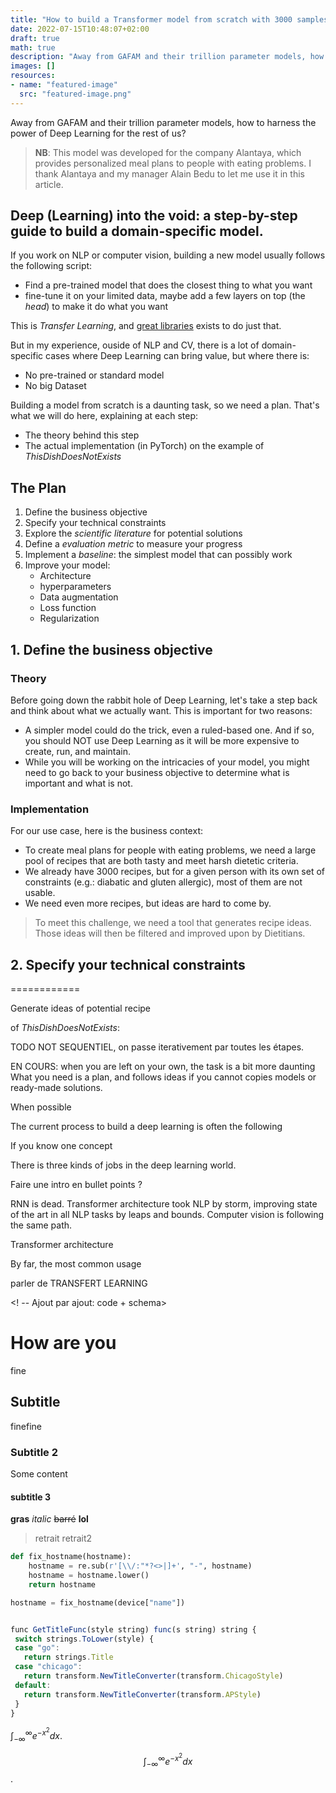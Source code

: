 ```yaml
---
title: "How to build a Transformer model from scratch with 3000 samples? A case study of ThisDishDoesNotExist."
date: 2022-07-15T10:48:07+02:00
draft: true
math: true
description: "Away from GAFAM and their trillion parameter models, how to harness the power of Deep Learning for the rest of us?"
images: []
resources:
- name: "featured-image"
  src: "featured-image.png"
---
```


Away from GAFAM and their trillion parameter models, how to harness the power of Deep Learning for the rest of us?

<!--more-->

> **NB**: This model was developed for the company Alantaya, which provides personalized meal plans to people with eating problems. I thank Alantaya and my manager Alain Bedu to let me use it in this article.


<!-- INTRODUCTION : what's in it for me -->

## Deep (Learning) into the void: a step-by-step guide to build a domain-specific model.

If you work on NLP or computer vision, building a new model usually follows the following script:

* Find a pre-trained model that does the closest thing to what you want
* fine-tune it on your limited data, maybe add a few layers on top (the *head*) to make it do what you want

This is *Transfer Learning*, and [great libraries](https://huggingface.co/) exists to do just that.

But in my experience, ouside of NLP and CV, there is a lot of domain-specific cases where Deep Learning can bring value, but where there is:

* No pre-trained or standard model
* No big Dataset

<!-- Genre de GIF SUR "I have a plan" -->

Building a model from scratch is a daunting task, so we need a plan. That's what we will do here, explaining at each step:
* The theory behind this step
* The actual implementation (in PyTorch) on the example of *ThisDishDoesNotExists*

## The Plan

1. Define the business objective
2. Specify your technical constraints
2. Explore the *scientific literature* for potential solutions
3. Define a *evaluation metric* to measure your progress
4. Implement a *baseline*: the simplest model that can possibly work
5. Improve your model:
    * Architecture <!-- multi task learning -->
    * hyperparameters
    * Data augmentation
    * Loss function
    * Regularization <!-- label smoothing, dropout -->

## 1. Define the business objective

### Theory

Before going down the rabbit hole of Deep Learning, let's take a step back and think about what we actually want. This is important for two reasons:
* A simpler model could do the trick, even a ruled-based one. And if so, you should NOT use Deep Learning as it will be more expensive to create, run, and maintain.
* While you will be working on the intricacies of your model, you might need to go back to your business objective to determine what is important and what is not.

### Implementation

For our use case, here is the business context:

* To create meal plans for people with eating problems, we need a large pool of recipes that are both tasty and meet harsh dietetic criteria.
* We already have 3000 recipes, but for a given person with its own set of constraints (e.g.: diabatic and gluten allergic), most of them are not usable.
* We need even more recipes, but ideas are hard to come by.

> To meet this challenge, we need a tool that generates recipe ideas. Those ideas will then be filtered and improved upon by Dietitians.



## 2. Specify your technical constraints




============





Generate ideas of potential recipe

 of *ThisDishDoesNotExists*:




TODO NOT SEQUENTIEL, on passe iterativement par toutes les étapes.


EN COURS:
when you are left on your own, the task is a bit more daunting
What you need is a plan, and follows ideas if you cannot copies models
or ready-made solutions.




When possible 


The current process to build a deep learning is often the following



If you know one concept 

There is three kinds of jobs in the deep learning world.


Faire une intro en bullet points ?

RNN is dead. Transformer architecture took NLP by storm, improving state of the art in all NLP tasks by leaps and bounds. Computer vision is following the same path. 


Transformer architecture

By far, the most common usage 


parler de TRANSFERT LEARNING

<!-- description de la problématique -->

<!-- VERSION LA PLUS SIMPLE : vue haut niveau -->


<!-- VERSION SIMPLE: vue détaillée -->

<! -- Ajout par ajout: code + schema>







<!---

il faut trouver dans la litérature les idées ! puisque on ne peut pas pomper le model , il faut pomper les idées derrière le model.

IMPORTANCE DU COTE ITERATIF: Le DL EST UN ART AUANT QU'UNE SCIENCE

> Good artists copy, great artists steal.

accer la reflexion sur les adaptation necessaire pour un petit dataset:
-data augmentation
-technique pour prevenir l'over fitting: dropout, label smoothing, plus petite taille de reseau

- a chaque étape, on regarde comment evolue la validation loss
- a chaque étape on montre le code, on link vers un article "pour aller plus loin"



case study
pytorch
tought process
domain-specific constraints
small dataset
DL / Transformers for the rest of us


A la fin: en vrac 
* ce que j'ai essayé et ce qui n'a pas marché
* ce que j'aurais pu essayer d'autres

Small dataset, domain-specific constraints: Deep Learning and Transformers for the rest of us

tought process

why the user would read this article ?
google keyword ? headline from HN: what does he want to know ?


2 pistes pour utiliser transformers ouside google:
transfer learning, ou pb très specifique: pleins de ressources sur le 1er

- Description de l'objet du poste
https://www.youtube.com/watch?v=YODPgBadj80

1) Substance: write something that matters: always new original spins in topics: experience, language, humor; Normal to be hard
2) Packaging: important: headline, lead image, iamges, formatting, platform.
* A good headline makes all the difference
* people decide to read on the headline. extremelly important (A/B Test)
* Images are very important: one image every 350 words: pexels.com
* Formatting: Break with headlines and quotes: nice short paragraphes
3) Publicizing: last 10% of hte time, 90% of the work: HN lottery, specific target groups, linkedin, use other people audience


what the reader should gain from reading the article ?

- Define the purpose
- Titre: number, "you", "how to"

https://medium.com/quark-works/tips-on-how-to-write-your-first-successful-technical-blog-4cb65e5b4ce4


https://www.freecodecamp.org/news/how-to-write-a-great-technical-blog-post-414c414b67f6/


*Audience*: People knowing how to build DL models by making marginal modifications to existing models, and wanting to apply DL to an entirely new domain and with little data

*Goal*: a case study. Show How "I" did it. The iterative process. the *thought* process

====
Intro: give context, tell your audience what they will get


-->




# How are you

fine

## Subtitle

finefine

### Subtitle 2

 Some content

#### subtitle 3

**gras**
*italic*
~~barré~~
__lol__

>retrait
>retrait2


```python
def fix_hostname(hostname):
    hostname = re.sub(r'[\\/:"*?<>|]+', "-", hostname)
    hostname = hostname.lower()
    return hostname

hostname = fix_hostname(device["name"])
```


 ```js

func GetTitleFunc(style string) func(s string) string {
  switch strings.ToLower(style) {
  case "go":
    return strings.Title
  case "chicago":
    return transform.NewTitleConverter(transform.ChicagoStyle)
  default:
    return transform.NewTitleConverter(transform.APStyle)
  }
}

 ```


$\int_{-\infty}^{\infty} e^{-x^2} dx$.

$$\int_{-\infty}^{\infty} e^{-x^2} dx$$.